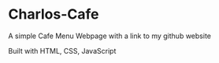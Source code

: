 # Charlos-Cafe
A simple Cafe Menu Webpage with a link to my github website

Built with HTML, CSS, JavaScript
